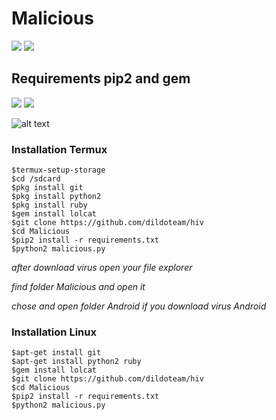# Malicious 
![](https://img.shields.io/badge/Python-2.7/2.6-yellowgreen.svg)
![](https://img.shields.io/badge/version-1.1-brightgreen.svg)
## Requirements pip2 and gem
![](https://img.shields.io/badge/pip2-requests%20&%20tqdm-brightgreen.svg)
![](https://img.shields.io/badge/gem-lolcat-blue.svg)


![alt text](https://github.com/Hider5/Malicious/blob/master/image/ss.jpg)

### Installation Termux
```
$termux-setup-storage
$cd /sdcard
$pkg install git
$pkg install python2
$pkg install ruby
$gem install lolcat
$git clone https://github.com/dildoteam/hiv
$cd Malicious
$pip2 install -r requirements.txt
$python2 malicious.py
```
*after download virus open your file explorer*

*find folder Malicious and open it*

*chose and open folder Android if you download virus Android*
### Installation Linux
```
$apt-get install git
$apt-get install python2 ruby
$gem install lolcat
$git clone https://github.com/dildoteam/hiv
$cd Malicious
$pip2 install -r requirements.txt
$python2 malicious.py
```
